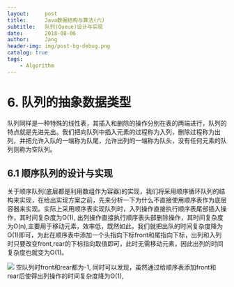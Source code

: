 ```yaml
---
layout:     post
title:      Java数据结构与算法(六)
subtitle:   队列(Queue)设计与实现
date:       2018-08-06
author:     Jang
header-img: img/post-bg-debug.png
catalog: true
tags:
    - Algorithm
---
```


# 6. 队列的抽象数据类型<br>
队列同样是一种特殊的线性表，其插入和删除的操作分别在表的两端进行，队列的特点就是先进先出。我们把向队列中插入元素的过程称为入列，删除过程称为出列，并把允许入队的一端称为队尾，允许出列的一端称为队头，没有任何元素的队列则称为空队列。

## 6.1 顺序队列的设计与实现<br>
关于顺序队列(底层都是利用数组作为容器)的实现，我们将采用顺序循环队列的结构来实现，在给出实现方案之前，先来分析一下为什么不直接使用顺序表作为底层容器来实现。实际上采用顺序表实现队列时，入列操作直接执行顺序表尾部插入操作，其时间复杂度为O(1), 出列操作直接执行顺序表头部删除操作，其时间复杂度为O(n),主要用于移动元素，效率低，既然如此，我们就把出队的时间复杂度降为O(1)即可，为此在顺序表中添加一个头指向下标front和尾指向下标，出列和入列时只要改变front,rear的下标指向取值即可，此时无需移动元素，因此出列的时间复杂度也就变为O(1)。<br>

<img src="https://img-blog.csdn.net/20161203175132047"/>
空队列时front和rear都为-1, 同时可以发现，虽然通过给顺序表添加front和rear后使得出列操作的时间复杂度降为O(1),
